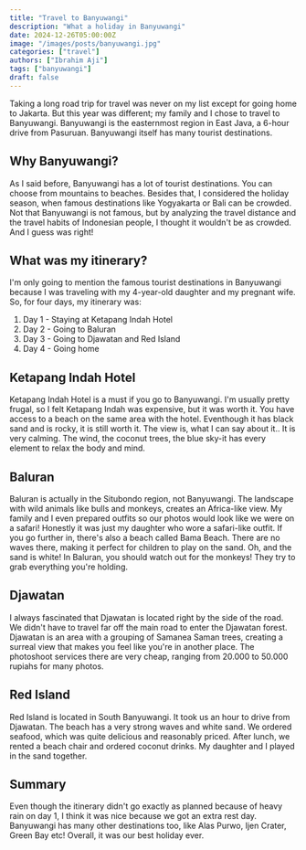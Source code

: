 ```yaml
---
title: "Travel to Banyuwangi"
description: "What a holiday in Banyuwangi"
date: 2024-12-26T05:00:00Z
image: "/images/posts/banyuwangi.jpg"
categories: ["travel"]
authors: ["Ibrahim Aji"]
tags: ["banyuwangi"]
draft: false
---
```


Taking a long road trip for travel was never on my list except for going home to Jakarta. But this year was different; my family and I chose to travel to Banyuwangi. Banyuwangi is the easternmost region in East Java, a 6-hour drive from Pasuruan. Banyuwangi itself has many tourist destinations.

## Why Banyuwangi?

As I said before, Banyuwangi has a lot of tourist destinations. You can choose from mountains to beaches. Besides that, I considered the holiday season, when famous destinations like Yogyakarta or Bali can be crowded. Not that Banyuwangi is not famous, but by analyzing the travel distance and the travel habits of Indonesian people, I thought it wouldn't be as crowded. And I guess was right!

## What was my itinerary?

I'm only going to mention the famous tourist destinations in Banyuwangi because I was traveling with my 4-year-old daughter and my pregnant wife. So, for four days, my itinerary was:

1. Day 1 - Staying at Ketapang Indah Hotel
2. Day 2 - Going to Baluran
3. Day 3 - Going to Djawatan and Red Island
4. Day 4 - Going home

## Ketapang Indah Hotel

Ketapang Indah Hotel is a must if you go to Banyuwangi. I'm usually pretty frugal, so I felt Ketapang Indah was expensive, but it was worth it. You have access to a beach on the same area with the hotel. Eventhough it has black sand and is rocky, it is still worth it. The view is, what I can say about it.. It is very calming. The wind, the coconut trees, the blue sky-it has every element to relax the body and mind.

## Baluran

Baluran is actually in the Situbondo region, not Banyuwangi. The landscape with wild animals like bulls and monkeys, creates an Africa-like view. My family and I even prepared outfits so our photos would look like we were on a safari! Honestly it was just my daughter who wore a safari-like outfit. If you go further in, there's also a beach called Bama Beach. There are no waves there, making it perfect for children to play on the sand. Oh, and the sand is white! In Baluran, you should watch out for the monkeys! They try to grab everything you're holding.

## Djawatan

I always fascinated that Djawatan is located right by the side of the road. We didn't have to travel far off the main road to enter the Djawatan forest. Djawatan is an area with a grouping of Samanea Saman trees, creating a surreal view that makes you feel like you're in another place. The photoshoot services there are very cheap, ranging from 20.000 to 50.000 rupiahs for many photos.

## Red Island

Red Island is located in South Banyuwangi. It took us an hour to drive from Djawatan. The beach has a very strong waves and white sand. We ordered seafood, which was quite delicious and reasonably priced. After lunch, we rented a beach chair and ordered coconut drinks. My daughter and I played in the sand together.

## Summary

Even though the itinerary didn't go exactly as planned because of heavy rain on day 1, I think it was nice because we got an extra rest day. Banyuwangi has many other destinations too, like Alas Purwo, Ijen Crater, Green Bay etc! Overall, it was our best holiday ever.
